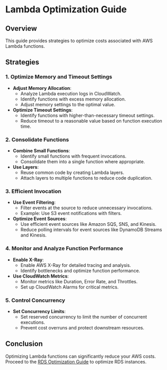 # Lambda Optimization Guide

## Overview
This guide provides strategies to optimize costs associated with AWS Lambda functions.

## Strategies

### 1. Optimize Memory and Timeout Settings
- **Adjust Memory Allocation**:
  - Analyze Lambda execution logs in CloudWatch.
  - Identify functions with excess memory allocation.
  - Adjust memory settings to the optimal value.
- **Optimize Timeout Settings**:
  - Identify functions with higher-than-necessary timeout settings.
  - Reduce timeout to a reasonable value based on function execution time.

### 2. Consolidate Functions
- **Combine Small Functions**:
  - Identify small functions with frequent invocations.
  - Consolidate them into a single function where appropriate.
- **Use Layers**:
  - Reuse common code by creating Lambda layers.
  - Attach layers to multiple functions to reduce code duplication.

### 3. Efficient Invocation
- **Use Event Filtering**:
  - Filter events at the source to reduce unnecessary invocations.
  - Example: Use S3 event notifications with filters.
- **Optimize Event Sources**:
  - Use efficient event sources like Amazon SQS, SNS, and Kinesis.
  - Reduce polling intervals for event sources like DynamoDB Streams and Kinesis.

### 4. Monitor and Analyze Function Performance
- **Enable X-Ray**:
  - Enable AWS X-Ray for detailed tracing and analysis.
  - Identify bottlenecks and optimize function performance.
- **Use CloudWatch Metrics**:
  - Monitor metrics like Duration, Error Rate, and Throttles.
  - Set up CloudWatch Alarms for critical metrics.

### 5. Control Concurrency
- **Set Concurrency Limits**:
  - Set reserved concurrency to limit the number of concurrent executions.
  - Prevent cost overruns and protect downstream resources.

## Conclusion
Optimizing Lambda functions can significantly reduce your AWS costs. Proceed to the [RDS Optimization Guide](rds-optimization.md) to optimize RDS instances.
